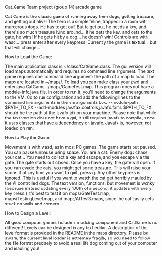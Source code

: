 Cat_Game
Team project (group 14) arcade game

Cat Game is the classic game of running away from dogs, getting treasure, and getting out alive! The hero is a simple feline, trapped in a room with murderous dogs. He has to get out! But to get out, he needs a key, and there's so much treasure lying around... If he gets the key, and gets to the gate, he wins! If he gets hit by a dog... he doesn't win! Controls are with wasd... press enter after every keypress. Currently the game is textual... but that will change...


How to Load the Game:

The main application class is ~/class/CatGame.class.  The gui version will load maps automatically and requires no command line argument. The text game requires one command line argument: the path of a map to load. The maps are located in ~/maps/.  To load you can make class your pwd and enter java CatGame ../maps/GameTest.map. This program does not have a module-info.java file.  In order to run it, you'll need to change the arguments to the VM.  Go to run configuration and add the following lines
to the command line arguments in the vm arguments box: --module-path $PATH_TO_FX --add-modules javafax.controls,javafx.fxml.  $PATH_TO_FX should be the path of the javafx jdk on your machine.  Please note that while the text version does not have a gui, it still requires javafx to compile, since it uses classes that have a dependency on javafx.  Javafx is, however, not loaded on run.


How to Play the Game:

Movement is with wasd, as in most PC games. The game starts out paused.  You can pause/unpause using space. You are a cat.  Enemy dogs chase your cat...  You need to collect a key and escape, and you escape via the gate. The gate starts out closed. Once you have a key, the gate will open.  If you can evade the cats, you might get some treasure.  This will raise your score.  If at any time you want to quit, press q. Any other keypress is ignored. This is useful if you want to watch the cat get horribly mauled by the AI controlled dogs. 
The text version, functions, but movement is wonky (because instead updating every 100th of a second, it updates with every key press.) It's best to test it on maps/GateTest.map, maps/TestingLevel.map, and maps/AITest3.maps, since the cat easily gets stuck on walls and corners. 

How to Design a Level:

All good computer games include a modding component and CatGame is no different!  Levels can be designed in any text editor.  A description of the level format is provided in the README in the maps directory.  Please be aware, the current level loader is extremely fragile, so you need to follow the file format precisely to avoid a real life dog coming out of your computer and mauling you!
